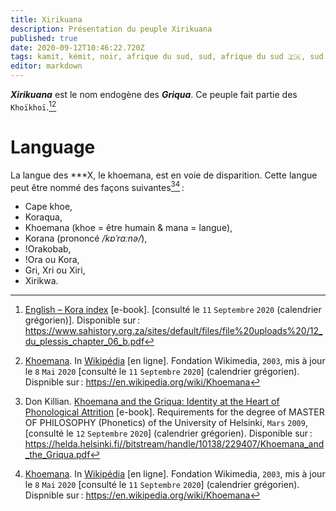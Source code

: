 ```yaml
---
title: Xirikuana
description: Présentation du peuple Xirikuana
published: true
date: 2020-09-12T10:46:22.720Z
tags: kamit, kémit, noir, afrique du sud, sud, afrique du sud 🇿🇦, sud du continent, sud de l’afrique, kora, ǃorakobab, khoemana, korana, ǃora, griqua, xirikuana, peuple xirikuana, peuple, peuple négro-africain, peuple africain, négro-africain, négro-africaine, peuple noir, nègre, peuple nègre, peuple kamit, peuple kémit, kamyout, peuple sud africain, gri, peuple griqua, peuple ǃorakobab, peuple khoemana, peuple korana, peuple ǃora, koraqua, peuple koraqua, peuple kora, xri, peuple xri, xiri, peuple xiri, xirikwa, peuple xirikwa
editor: markdown
---
```


***Xirikuana*** est le nom endogène des ***Griqua***. Ce peuple fait partie des `Khoïkhoï`.[^2][^7]

# Language

La langue des ***X, le khoemana, est en voie de disparition. Cette langue peut être nommé des façons suivantes[^1][^7] :

- Cape khoe,
- Koraqua,
- Khoemana (khoe = être humain & mana = langue),
- Korana (prononcé */kɒˈrɑːnə/*),
- ǃOrakobab,
- ǃOra ou Kora,
- Gri, Xri ou Xiri,
- Xirikwa.

[^1]: Don Killian. [Khoemana and the Griqua: Identity at the Heart of Phonological Attrition](https://helda.helsinki.fi//bitstream/handle/10138/229407/Khoemana_and_the_Griqua.pdf) [e-book]. Requirements for the degree of MASTER OF PHILOSOPHY (Phonetics) of the University of Helsinki, `Mars` `2009`, [consulté le `12` `Septembre` `2020`] (calendrier grégorien). Disponible sur : https://helda.helsinki.fi//bitstream/handle/10138/229407/Khoemana_and_the_Griqua.pdf

[^2]: [English – Kora index](https://www.sahistory.org.za/sites/default/files/file%20uploads%20/12_du_plessis_chapter_06_b.pdf) [e-book]. [consulté le `11` `Septembre` `2020` (calendrier grégorien)]. Disponible sur : https://www.sahistory.org.za/sites/default/files/file%20uploads%20/12_du_plessis_chapter_06_b.pdf

[^7]: [Khoemana](https://en.wikipedia.org/wiki/Khoemana). In [Wikipédia](https://wikipedia.org) [en ligne]. Fondation Wikimedia, `2003`, mis à jour le `8` `Mai` `2020` [consulté le `11` `Septembre` `2020`] (calendrier grégorien). Dispnible sur : https://en.wikipedia.org/wiki/Khoemana